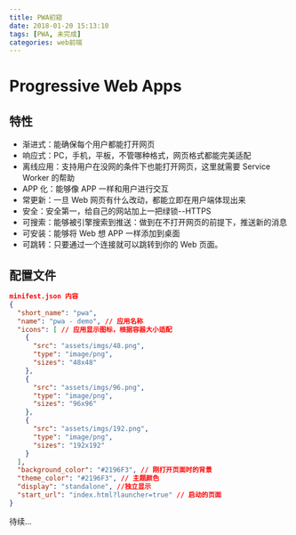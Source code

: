 ```yaml
---
title: PWA初窥
date: 2018-01-20 15:13:10
tags: [PWA, 未完成]
categories: web前端
---
```

# Progressive Web Apps

## 特性

* 渐进式：能确保每个用户都能打开网页
* 响应式：PC，手机，平板，不管哪种格式，网页格式都能完美适配
* 离线应用：支持用户在没网的条件下也能打开网页，这里就需要 Service Worker 的帮助
* APP 化：能够像 APP 一样和用户进行交互
* 常更新：一旦 Web 网页有什么改动，都能立即在用户端体现出来
* 安全：安全第一，给自己的网站加上一把绿锁--HTTPS
* 可搜索：能够被引擎搜索到推送：做到在不打开网页的前提下，推送新的消息
* 可安装：能够将 Web 想 APP 一样添加到桌面
* 可跳转：只要通过一个连接就可以跳转到你的 Web 页面。

## 配置文件

```json
minifest.json 内容
{
  "short_name": "pwa",
  "name": "pwa - demo", // 应用名称
  "icons": [ // 应用显示图标，根据容器大小适配
    {
      "src": "assets/imgs/48.png",
      "type": "image/png",
      "sizes": "48x48"
    },
    {
      "src": "assets/imgs/96.png",
      "type": "image/png",
      "sizes": "96x96"
    },
    {
      "src": "assets/imgs/192.png",
      "type": "image/png",
      "sizes": "192x192"
    }
  ],
  "background_color": "#2196F3", // 刚打开页面时的背景
  "theme_color": "#2196F3", // 主题颜色
  "display": "standalone", //独立显示
  "start_url": "index.html?launcher=true" // 启动的页面
}
```

待续...